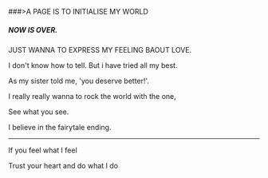 

###>A PAGE IS TO INITIALISE MY WORLD

##### NOW IS OVER. 

JUST WANNA TO EXPRESS MY FEELING BAOUT LOVE.

I don't know how to tell. But i have tried all my best.

As my sister told me, 'you deserve better!'.

I really really wanna to rock the world with the one, 

See what you see.

I believe in the fairytale ending.

---

If you feel what I feel 

Trust your heart and do what I do